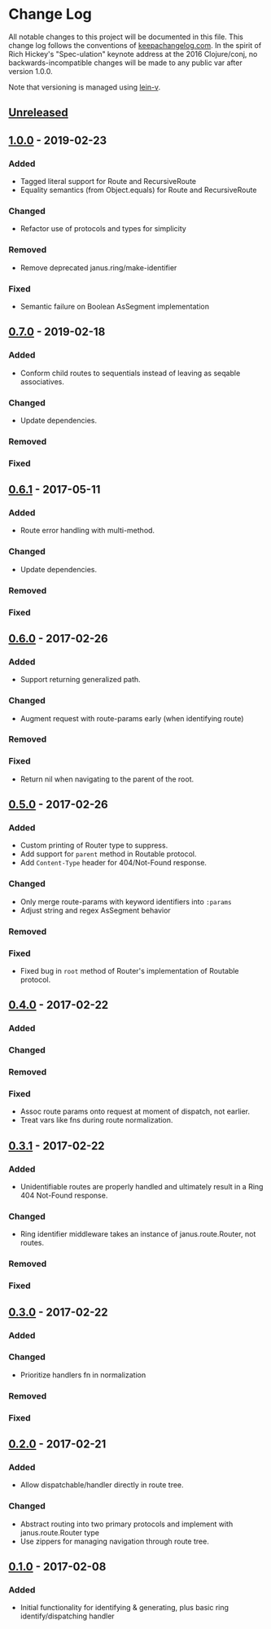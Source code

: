 # Change Log
All notable changes to this project will be documented in this file. This change log follows the conventions of [keepachangelog.com](http://keepachangelog.com/).  In the spirit of Rich Hickey's "Spec-ulation" keynote address at the 2016 Clojure/conj, no backwards-incompatible changes will be made to any public var after version 1.0.0.

Note that versioning is managed using [lein-v](https://clojars.org/com.roomkey/lein-v).

## [Unreleased](https://github.com/cch1/janus/compare/v1.0.0...HEAD)
## [1.0.0](https://github.com/cch1/janus/compare/v0.7.0...v1.0.0) - 2019-02-23
### Added
- Tagged literal support for Route and RecursiveRoute
- Equality semantics (from Object.equals) for Route and RecursiveRoute
### Changed
- Refactor use of protocols and types for simplicity
### Removed
- Remove deprecated janus.ring/make-identifier
### Fixed
- Semantic failure on Boolean AsSegment implementation
## [0.7.0](https://github.com/cch1/janus/compare/v0.6.1...v0.7.0) - 2019-02-18
### Added
- Conform child routes to sequentials instead of leaving as seqable associatives.
### Changed
- Update dependencies.
### Removed
### Fixed
## [0.6.1](https://github.com/cch1/janus/compare/v0.6.0...v0.6.1) - 2017-05-11
### Added
- Route error handling with multi-method.
### Changed
- Update dependencies.
### Removed
### Fixed
## [0.6.0](https://github.com/cch1/janus/compare/v0.5.0...v0.6.0) - 2017-02-26
### Added
- Support returning generalized path.
### Changed
- Augment request with route-params early (when identifying route)
### Removed
### Fixed
- Return nil when navigating to the parent of the root.
## [0.5.0](https://github.com/cch1/janus/compare/v0.4.0...v0.5.0) - 2017-02-26
### Added
- Custom printing of Router type to suppress.
- Add support for `parent` method in Routable protocol.
- Add `Content-Type` header for 404/Not-Found response.
### Changed
- Only merge route-params with keyword identifiers into `:params`
- Adjust string and regex AsSegment behavior
### Removed
### Fixed
- Fixed bug in `root` method of Router's implementation of Routable protocol.
## [0.4.0](https://github.com/cch1/janus/compare/v0.3.1...v0.4.0) - 2017-02-22
### Added
### Changed
### Removed
### Fixed
- Assoc route params onto request at moment of dispatch, not earlier.
- Treat vars like fns during route normalization.
## [0.3.1](https://github.com/cch1/janus/compare/v0.3.0...v0.3.1) - 2017-02-22
### Added
- Unidentifiable routes are properly handled and ultimately result in a Ring 404 Not-Found response.
### Changed
- Ring identifier middleware takes an instance of janus.route.Router, not routes.
### Removed
### Fixed
## [0.3.0](https://github.com/cch1/janus/compare/v0.2.0...v0.3.0) - 2017-02-22
### Added
### Changed
- Prioritize handlers fn in normalization
### Removed
### Fixed
## [0.2.0](https://github.com/cch1/janus/compare/v0.1.0...v0.2.0) - 2017-02-21
### Added
- Allow dispatchable/handler directly in route tree.
### Changed
- Abstract routing into two primary protocols and implement with janus.route.Router type
- Use zippers for managing navigation through route tree.
## [0.1.0](https://github.com/cch1/janus/compare/...v0.1.0) - 2017-02-08
### Added
- Initial functionality for identifying & generating, plus basic ring identify/dispatching handler
